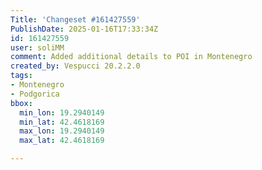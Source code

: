 ```yaml
---
Title: 'Changeset #161427559'
PublishDate: 2025-01-16T17:33:34Z
id: 161427559
user: soliMM
comment: Added additional details to POI in Montenegro
created_by: Vespucci 20.2.2.0
tags:
- Montenegro
- Podgorica
bbox:
  min_lon: 19.2940149
  min_lat: 42.4618169
  max_lon: 19.2940149
  max_lat: 42.4618169

---
```

